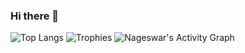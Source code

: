 ### Hi there 👋
![Top Langs](https://github-readme-stats.vercel.app/api/top-langs/?username=nageswarchedella&layout=compact)
![Trophies](https://github-profile-trophy.vercel.app/?username=nageswarchedella&row=4&column=4)
  ![Nageswar's Activity Graph](https://github-readme-activity-graph.vercel.app/graph?username=nageswarchedella&theme=tokyo-night&hide_border=true&text_color=ffffff"&color=708090&point=24292e&area=true&hide_border=true)
<!--
**nageswarchedella/nageswarchedella** is a ✨ _special_ ✨ repository because its `README.md` (this file) appears on your GitHub profile.

Here are some ideas to get you started:

- 🔭 I’m currently working on Ruby on Rails, React 
- 🌱 I’m currently learning Rust
- 👯 I’m looking to collaborate on ...
- 🤔 I’m looking for help with ...
- 💬 Ask me about ...
- 📫 How to reach me: ...
- 😄 Pronouns: ...
- ⚡ Fun fact: ...
-->
